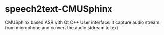 # speech2text-CMUSphinx
CMUSphinx based ASR with Qt C++ User interface. It capture audio stream from microphone and convert the audio stdream to text

